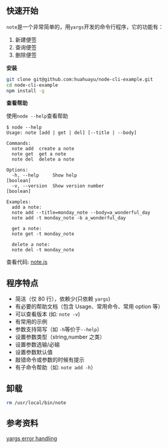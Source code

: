 ## 快速开始

`note`是一个非常简单的，用`yargs`开发的命令行程序，它的功能有：

1. 新建便签
1. 查询便签
1. 删除便签

**安装**

```bash
git clone git@github.com:huahuayu/node-cli-example.git
cd node-cli-example
npm install -g
```

**查看帮助**

使用`node --help`查看帮助

```
$ node --help
Usage: note [add | get | del] [--title | --body]

Commands:
  note add  create a note
  note get  get a note
  note del  delete a note

Options:
  -h, --help     Show help                                             [boolean]
  -v, --version  Show version number                                   [boolean]

Examples:
  add a note:
  note add --title=monday_note --body=a_wonderful_day
  note add -t monday_note -b a_wonderful_day

  get a note:
  note get -t monday_note

  delete a note:
  note del -t monday_note
```

查看代码: [note.js](https://github.com/huahuayu/node-cli-example/blob/master/note.js)

## 程序特点

- 简洁（仅 80 行），依赖少(只依赖 `yargs`)
- 有必要的帮助文档（包含 Usage、常用命令、常用 option 等）
- 可以查看版本 (如: `note -v`)
- 有常用的示例
- 参数支持简写（如 `-h`等价于`--help`）
- 设置参数类型（string,number 之类）
- 设置参数选输/必输
- 设置参数默认值
- 敲错命令或参数的时候有提示
- 有子命令帮助（如: `note add -h`）

## 卸载

```bash
rm /usr/local/bin/note
```

## 参考资料

[yargs error handling](https://github.com/yargs/yargs/issues/883)
